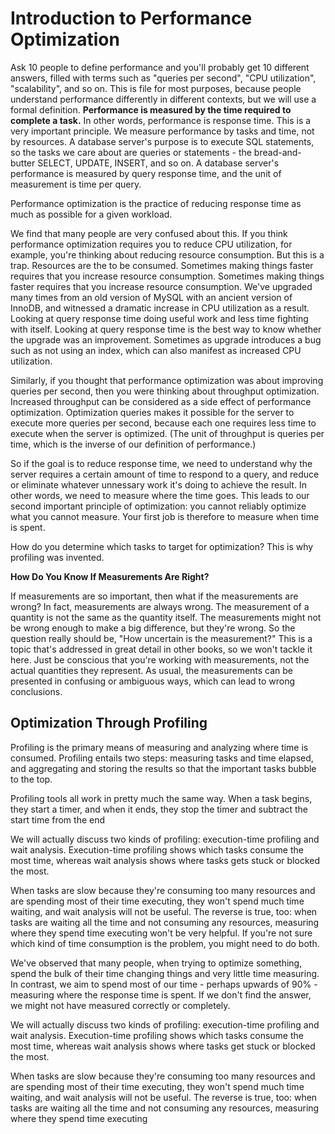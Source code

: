 # Introduction to Performance Optimization

Ask 10 people to define performance and you'll probably get 10 different answers, filled with terms such as "queries per second", "CPU utilization", "scalability", and so on. This is file for most purposes, because people understand performance differently in different contexts, but we will use a formal definition. **Performance is measured by the time required to complete a task.** In other words, performance is response time. This is a very important principle. We measure performance by tasks and time, not by resources. A database server's purpose is to execute SQL statements, so the tasks we care about are queries or statements - the bread-and-butter SELECT, UPDATE, INSERT, and so on. A database server's performance is measured by query response time, and the unit of measurement is time per query.

Performance optimization is the practice of reducing response time as much as possible for a given workload.

We find that many people are very confused about this. If you think performance optimization requires you to reduce CPU utilization, for example, you're thinking about reducing resource consumption. But this is a trap. Resources are the to be consumed. Sometimes making things faster requires that you increase resource consumption. Sometimes making things faster requires that you increase resource consumption. We've upgraded many times from an old version of MySQL with an ancient version of InnoDB, and witnessed a dramatic increase in CPU utilization as a result. Looking at query response time doing useful work and less time fighting with itself. Looking at query response time is the best way to know whether the upgrade was an improvement.  Sometimes as upgrade introduces a bug such as not using an index, which can also manifest as increased CPU utilization.

Similarly, if you thought that performance optimization was about improving queries per second, then you were thinking about throughput optimization. Increased throughput can be considered as a side effect of performance optimization. Optimization queries makes it possible for the server to execute more queries per second, because each one requires less time to execute when the server is optimized. (The unit of throughput is queries per time, which is the inverse of our definition of performance.)

So if the goal is to reduce response time, we need to understand why the server requires a certain amount of time to respond to a query, and reduce or eliminate whatever unnessary work it's doing to achieve the result. In other words, we need to measure where the time goes. This leads to our second important principle of optimization: you cannot reliably optimize what you cannot measure. Your first job is therefore to measure when time is spent.

How do you determine which tasks to target for optimization? This is why profiling was invented.

**How Do You Know If Measurements Are Right?**

If measurements are so important, then what if the measurements are wrong? In fact, measurements are always wrong. The measurement of a quantity is not the same as the quantity itself. The measurements might not be wrong enough to make a big difference, but they're wrong. So the question really should be, "How uncertain is the measurement?" This is a topic that's addressed in great detail in other books, so we won't tackle it here. Just be conscious that you're working with measurements, not the actual quantities they represent. As usual, the measurements can be presented in confusing or ambiguous ways, which can lead to wrong conclusions. 

## Optimization Through Profiling

Profiling is the primary means of measuring and analyzing where time is consumed. Profiling entails two steps: measuring tasks and time elapsed, and aggregating and storing the results so that the important tasks bubble to the top.

Profiling tools all work in pretty much the same way. When a task begins, they start a timer, and when it ends, they stop the timer and subtract the start time from the end 

We will actually discuss two kinds of profiling: execution-time profiling and wait analysis. Execution-time profiling shows which tasks consume the most time, whereas wait analysis shows where tasks gets stuck or blocked the most.

When tasks are slow because they're consuming too many resources and are spending most of their time executing, they won't spend much time waiting, and wait analysis will not be useful. The reverse is true, too: when tasks are waiting all the time and not consuming any resources, measuring where they spend time executing won't be very helpful. If you're not sure which kind of time consumption is the problem, you might need to do both.

We've observed that many people, when trying to optimize something, spend the bulk of their time changing things and very little time measuring. In contrast, we aim to spend most of our time - perhaps upwards of 90% - measuring where the response time is spent. If we don't find the answer, we might not have measured correctly or completely.

We will actually discuss two kinds of profiling: execution-time profiling and wait analysis. Execution-time profiling shows which tasks consume the most time, whereas wait analysis shows where tasks get stuck or blocked the most.

When tasks are slow because they're consuming too many resources and are spending most of their time executing, they won't spend much time waiting, and wait analysis will not be useful. The reverse is true, too: when tasks are waiting all the time and not consuming any resources, measuring where they spend time executing
